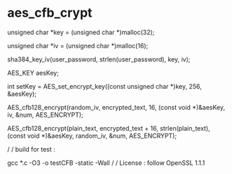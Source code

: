 # aes_cfb_crypt

unsigned char *key = (unsigned char *)malloc(32);

unsigned char *iv = (unsigned char *)malloc(16);

sha384_key_iv(user_password, strlen(user_password), key, iv);

AES_KEY aesKey;

int setKey = AES_set_encrypt_key((const unsigned char *)key, 256, &aesKey);

AES_cfb128_encrypt(random_iv, encrypted_text, 16, (const void *)&aesKey, iv, &num, AES_ENCRYPT);

AES_cfb128_encrypt(plain_text, encrypted_text + 16, strlen(plain_text), (const void *)&aesKey, random_iv, &num, AES_ENCRYPT);

/
/
build for test : 

gcc *.c -O3 -o testCFB -static -Wall
/
/
License : 
follow OpenSSL 1.1.1
